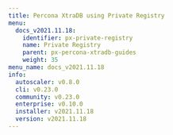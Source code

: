 ```yaml
---
title: Percona XtraDB using Private Registry
menu:
  docs_v2021.11.18:
    identifier: px-private-registry
    name: Private Registry
    parent: px-percona-xtradb-guides
    weight: 35
menu_name: docs_v2021.11.18
info:
  autoscaler: v0.8.0
  cli: v0.23.0
  community: v0.23.0
  enterprise: v0.10.0
  installer: v2021.11.18
  version: v2021.11.18
---
```


